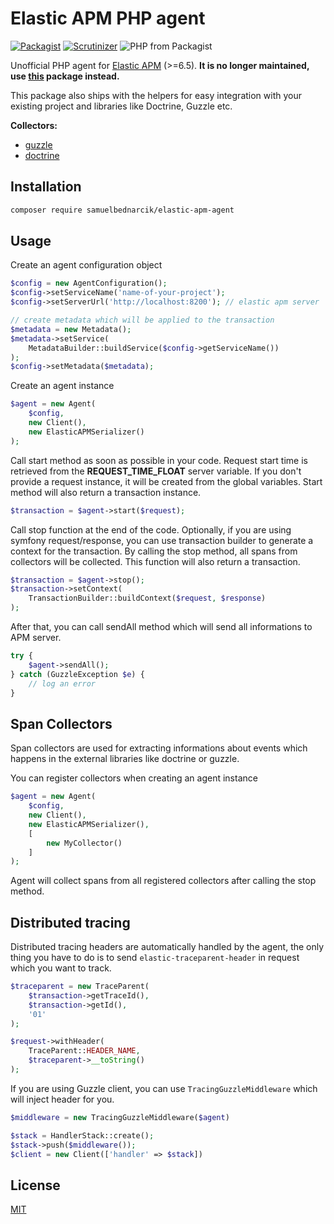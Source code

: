 # Elastic APM PHP agent

[![Packagist](https://img.shields.io/packagist/v/samuelbednarcik/elastic-apm-agent.svg)](https://packagist.org/packages/samuelbednarcik/elastic-apm-agent)
[![Scrutinizer](https://img.shields.io/scrutinizer/g/samuelbednarcik/elastic-apm-php-agent.svg)](https://scrutinizer-ci.com/g/samuelbednarcik/elastic-apm-php-agent/)
![PHP from Packagist](https://img.shields.io/packagist/php-v/samuelbednarcik/elastic-apm-agent.svg)

Unofficial PHP agent for
[Elastic APM](https://www.elastic.co/solutions/apm) (>=6.5). **It is no longer maintained, use [this](https://github.com/philkra/elastic-apm-php-agent) package instead.**

This package also ships with the helpers for easy integration with your
existing project and libraries like Doctrine, Guzzle etc.

**Collectors:**
* [guzzle](https://github.com/samuelbednarcik/guzzle-elastic-apm-collector)
* [doctrine](https://github.com/samuelbednarcik/doctrine-elastic-apm-collector)

## Installation
```bash
composer require samuelbednarcik/elastic-apm-agent
```

## Usage

Create an agent configuration object
```php
$config = new AgentConfiguration();
$config->setServiceName('name-of-your-project');
$config->setServerUrl('http://localhost:8200'); // elastic apm server

// create metadata which will be applied to the transaction
$metadata = new Metadata();
$metadata->setService(
    MetadataBuilder::buildService($config->getServiceName())
);
$config->setMetadata($metadata);
```

Create an agent instance
```php
$agent = new Agent(
    $config,
    new Client(),
    new ElasticAPMSerializer()
);
```

Call start method as soon as possible in your code. Request start time is
retrieved from the **REQUEST_TIME_FLOAT** server variable. If you don't
provide a request instance, it will be created from the global variables.
Start method will also return a transaction instance.
```php
$transaction = $agent->start($request);
```

Call stop function at the end of the code. Optionally, if you are using
symfony request/response, you can use transaction builder to generate
a context for the transaction. By calling the stop method, all spans
from collectors will be collected. This function will also return a transaction.
```php
$transaction = $agent->stop();
$transaction->setContext(
    TransactionBuilder::buildContext($request, $response)
);
```

After that, you can call sendAll method which will send all informations
to APM server.
```php
try {
    $agent->sendAll();
} catch (GuzzleException $e) {
    // log an error
}
```

## Span Collectors

Span collectors are used for extracting informations about events which
happens in the external libraries like doctrine or guzzle.

You can register collectors when creating an agent instance
```php
$agent = new Agent(
    $config,
    new Client(),
    new ElasticAPMSerializer(),
    [
        new MyCollector()
    ]
);
```

Agent will collect spans from all registered collectors after calling
the stop method.

## Distributed tracing

Distributed tracing headers are automatically handled by the agent, the
only thing you have to do is to send `elastic-traceparent-header` in
request which you want to track.
```php
$traceparent = new TraceParent(
    $transaction->getTraceId(),
    $transaction->getId(),
    '01'
);

$request->withHeader(
    TraceParent::HEADER_NAME,
    $traceparent->__toString()
);
```


If you are using Guzzle client, you can use `TracingGuzzleMiddleware`
which will inject header for you.
```php
$middleware = new TracingGuzzleMiddleware($agent)

$stack = HandlerStack::create();
$stack->push($middleware());
$client = new Client(['handler' => $stack])
```

## License
[MIT](https://choosealicense.com/licenses/mit/)
